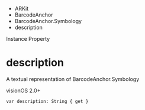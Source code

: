 

- ARKit
- BarcodeAnchor
- BarcodeAnchor.Symbology
-  description 

Instance Property

# description

A textual representation of BarcodeAnchor.Symbology

visionOS 2.0+

``` source
var description: String { get }
```

